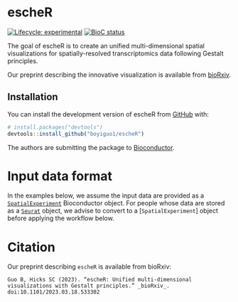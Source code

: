 
# escheR

<!-- badges: start -->
[![Lifecycle: experimental](https://img.shields.io/badge/lifecycle-experimental-orange.svg)](https://lifecycle.r-lib.org/articles/stages.html#experimental)
[![BioC status](http://www.bioconductor.org/shields/build/release/bioc/escheR.svg)](https://bioconductor.org/checkResults/release/bioc-LATEST/escheR)
<!-- badges: end -->

The goal of escheR is to create an unified multi-dimensional spatial visualizations for spatially-resolved transcriptomics data following Gestalt principles.

Our preprint describing the innovative visualization is available from [bioRxiv](https://www.biorxiv.org/content/10.1101/2023.03.18.533302).

## Installation

You can install the development version of escheR from [GitHub](https://github.com/) with:

``` r
# install.packages("devtools")
devtools::install_github("boyiguo1/escheR")
```

The authors are submitting the package to [Bioconductor](https://bioconductor.org/). 

# Input data format

In the examples below, we assume the input data are provided as a [`SpatialExperiment`](https://bioconductor.org/packages/release/bioc/html/SpatialExperiment.html) Bioconductor object. For people whose data are stored as a [`Seurat`](https://satijalab.org/seurat/articles/spatial_vignette.html) object, we advise to convert to a [`SpatialExperiment`] object before applying the workflow below.  



# Citation

Our preprint describing `escheR` is available from bioRxiv:

    Guo B, Hicks SC (2023). “escheR: Unified multi-dimensional visualizations with Gestalt principles.” _bioRxiv_. doi:10.1101/2023.03.18.533302

